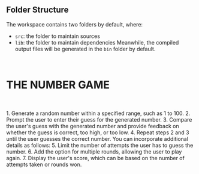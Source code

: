 ## Folder Structure
The workspace contains two folders by default, where:
- `src`: the folder to maintain sources
- `lib`: the folder to maintain dependencies
Meanwhile, the compiled output files will be generated in the `bin` folder by default.
<br>
<h1>THE NUMBER GAME</h1>
<br>
<p>
1. Generate a random number within a specified range, such as 1 to 100.
2. Prompt the user to enter their guess for the generated number.
3. Compare the user's guess with the generated number and provide feedback on whether the guess
is correct, too high, or too low.
4. Repeat steps 2 and 3 until the user guesses the correct number.
You can incorporate additional details as follows:
5. Limit the number of attempts the user has to guess the number.
6. Add the option for multiple rounds, allowing the user to play again.
7. Display the user's score, which can be based on the number of attempts taken or rounds won.
</p>
